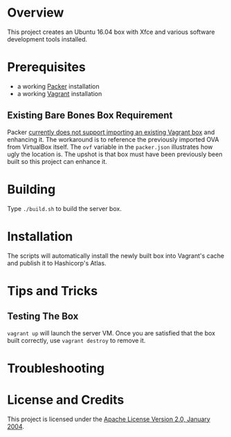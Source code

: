 # Overview
This project creates an Ubuntu 16.04 box with Xfce and various software development
tools installed.

# Prerequisites
* a working [Packer](https://www.packer.io/) installation
* a working [Vagrant](https://www.vagrantup.com/) installation

## Existing Bare Bones Box Requirement
Packer [currently does not support importing an existing Vagrant box](https://github.com/mitchellh/packer/issues/869) and enhancing it.
The workaround is to reference the previously imported OVA from VirtualBox itself.  The `ovf` variable in the `packer.json` illustrates
how ugly the location is.  The upshot is that box must have been previously been built so this project can enhance it.

# Building
Type `./build.sh` to build the server box.

# Installation
The scripts will automatically install the newly built box into Vagrant's cache
and publish it to Hashicorp's Atlas.

# Tips and Tricks

## Testing The Box
`vagrant up` will launch the server VM.
Once you are satisfied that the box built correctly, use `vagrant destroy` to remove it.

# Troubleshooting

# License and Credits
This project is licensed under the [Apache License Version 2.0, January 2004](http://www.apache.org/licenses/).
